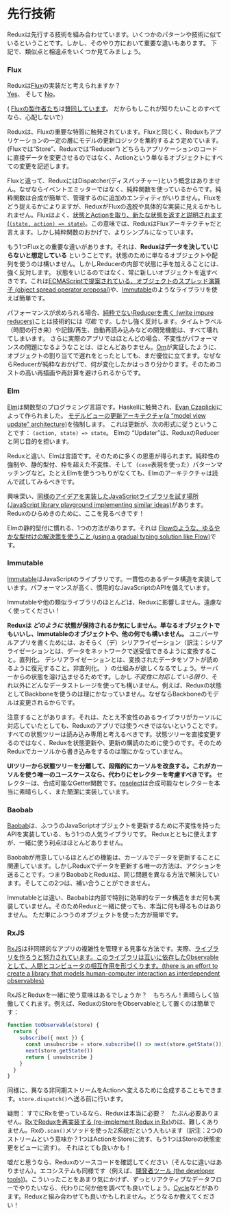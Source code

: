 # 先行技術

Reduxは先行する技術を組み合わせています。いくつかのパターンや技術に似ているということです。しかし、そのやり方において重要な違いもあります。 下記で、類似点と相違点をいくつか見てみましょう。

### Flux

Reduxは[Flux](https://facebook.github.io/flux/)の実装だと考えられますか？  
[Yes](https://twitter.com/fisherwebdev/status/616278911886884864)、 そして [No](https://twitter.com/andrestaltz/status/616270755605708800)。

( [Fluxの製作者たち](https://twitter.com/jingc/status/616608251463909376)は[賛同しています](https://twitter.com/fisherwebdev/status/616286955693682688)。 だからもしこれが知りたいことのすべてなら、心配しないで）

Reduxは、Fluxの重要な特質に触発されています。Fluxと同じく、Reduxもアプリケーションの一定の層にモデルの更新ロジックを集約するよう定めています。(Fluxでは“Store”、Reduxでは“Reducer”)
どちらもアプリケーションのコードに直接データを変更させるのではなく、Actionという単なるオブジェクトにすべての変更を記述します。

Fluxと違って、ReduxにはDispatcher(ディスパッチャー)という概念はありません。なぜならイベントエミッターではなく、純粋関数を使っているからです。純粋関数は合成が簡単で、管理するのに追加のエンティティがいりません。Fluxをどう捉えるかによりますが、ReduxがFluxの逸脱や具体的な実装に見えるかもしれません。Fluxはよく、[状態とActionを取り、新たな状態を返すと説明されます (`(state, action) => state`)](https://speakerdeck.com/jmorrell/jsconf-uy-flux-those-who-forget-the-past-dot-dot-dot-1)。この意味では、ReduxはFluxアーキテクチャだと言えます。しかし純粋関数のおかげで、よりシンプルになっています。

もう1つFluxとの重要な違いがあります。それは、**Reduxはデータを決していじらないと想定している** ということです。状態のために単なるオブジェクトや配列を使うのは構いません。しかしReducerの内部で状態に手を加えることには、強く反対します。 状態をいじるのではなく、常に新しいオブジェクトを返すべきです。これは[ECMAScriptで提案されている、オブジェクトのスプレッド演算子 (object spread operator proposal)](../recipes/UsingObjectSpreadOperator.md)や、[Immutable](https://facebook.github.io/immutable-js)のようなライブラリを使えば簡単です。

パフォーマンスが求められる場合、[純粋でないReducerを書く (write impure reducers)](https://github.com/reactjs/redux/issues/328#issuecomment-125035516)ことは技術的には *可能* です。しかし強く反対します。タイムトラベル（時間の行き来）や記録/再生、自動再読み込みなどの開発機能は、すべて壊れてしまいます。 さらに実際のアプリではほとんどの場合、不変性がパフォーマンスの問題になるようなことは、ほとんどありません。[Om](https://github.com/omcljs/om)が実証したように、オブジェクトの割り当てで遅れをとったとしても、まだ優位に立てます。なぜならReducerが純粋なおかげで、何が変化したかはっきり分かります。そのためコストの高い再描画や再計算を避けられるからです。

### Elm

[Elm](http://elm-lang.org/)は関数型のプログラミング言語です。Haskellに触発され、[Evan Czaplicki](https://twitter.com/czaplic)によって作られました。 [モデルビューの更新アーキテクチャ(a “model view update” architecture)](https://github.com/evancz/elm-architecture-tutorial/)を強制します。 これは更新が、次の形式に従うということです： `(action, state) => state`。 Elmの “Updater”は、ReduxのReducerと同じ目的を担います。

Reduxと違い、Elmは言語です。そのために多くの恩恵が得られます。純粋性の強制や、静的型付、枠を超えた不変性、そして（`case`表現を使った）パターンマッチングなど。たとえElmを使うつもりがなくても、Elmのアーキテクチャは読んで試してみるべきです。

<!-- textlint-disable preset-japanese/sentence-length -->
興味深い、[同様のアイデアを実装したJavaScriptライブラリを試す場所 (JavaScript library playground implementing similar ideas)](https://github.com/paldepind/noname-functional-frontend-framework)があります。 Reduxのひらめきのために、ここを見るべきです！
<!-- textlint-enable preset-japanese/sentence-length -->

Elmの静的型付に慣れる、1つの方法があります。それは [Flowのような、ゆるやかな型付けの解決策を使うこと (using a gradual typing solution like Flow)](https://github.com/reactjs/redux/issues/290)です。

### Immutable

[Immutable](https://facebook.github.io/immutable-js)はJavaScriptのライブラリです。一貫性のあるデータ構造を実装しています。パフォーマンスが高く、慣用的なJavaScriptのAPIを備えています。

Immutableや他の類似ライブラリのほとんどは、Reduxに影響しません。遠慮なく使ってください！

**Reduxは *どのように* 状態が保持されるか気にしません。単なるオブジェクトでもいいし、Immutableのオブジェクトや、他の何でも構いません。** ユニバーサルアプリを書くためには、おそらく（デ）シリアライゼーション（訳注：シリアライゼーションとは、データをネットワークで送受信できるように変換すること。直列化。 デシリアライゼーションとは、変換されたデータをソフトが読めるように復元すること。非直列化。
）の仕組みが欲しくなるでしょう。サーバーからの状態を溶け込ませるためです。しかし *不変性に対応している限り*、それ以外にどんなデータストレージを使っても構いません。例えば、Reduxの状態としてBackboneを使うのは理にかなっていません。なぜならBackboneのモデルは変更されるからです。

注意することがあります。それは、たとえ不変性のあるライブラリがカーソルに対応していたとしても、Reduxのアプリでは使うべきではないということです。すべての状態ツリーは読み込み専用と考えるべきです。状態ツリーを直接変更するのではなく、Reduxを状態更新や、更新の購読のために使うのです。そのためReduxでカーソルから書き込みをするのは理にかなっていません。

**UIツリーから状態ツリーを分離して、段階的にカーソルを改良する。これがカーソルを使う唯一のユースケースなら、代わりにセレクターを考慮すべきです。** セレクターは、合成可能なGetter関数です。[reselect](http://github.com/faassen/reselect)は合成可能なセレクターを本当に素晴らしく、また簡潔に実装しています。

### Baobab

[Baobab](https://github.com/Yomguithereal/baobab)は、ふつうのJavaScriptオブジェクトを更新するために不変性を持ったAPIを実装している、もう1つの人気ライブラリです。 Reduxとともに使えますが、一緒に使う利点はほとんどありません。

Baobabが用意しているほとんどの機能は、カーソルでデータを更新することに関連しています。しかしReduxでデータを更新する唯一の方法は、アクションを送ることです。つまりBaobabとReduxは、同じ問題を異なる方法で解決しています。そしてこの2つは、補い合うことができません。

Immutableとは違い、Baobabは内部で特別に効率的なデータ構造をまだ何も実装していません。そのためReduxと一緒に使っても、本当に何も得るものはありません。 ただ単にふつうのオブジェクトを使った方が簡単です。

### RxJS

<!-- textlint-disable preset-japanese/sentence-length -->
[RxJS](https://github.com/ReactiveX/RxJS)は非同期的なアプリの複雑性を管理する見事な方法です。実際、[ライブラリを作ろうと努力されています。このライブラリは互いに依存したObservableとして、人間とコンピュータの相互作用を形づくります。(there is an effort to create a library that models human-computer interaction as interdependent observables)](http://cycle.js.org)
<!-- textlint-enable preset-japanese/sentence-length -->

RxJSとReduxを一緒に使う意味はあるでしょうか？　もちろん！素晴らしく協働してくれます。例えば、ReduxのStoreをObservableとして置くのは簡単です：

```js
function toObservable(store) {
  return {
    subscribe({ next }) {
      const unsubscribe = store.subscribe(() => next(store.getState()))
      next(store.getState())
      return { unsubscribe }
    }
  }
}
```

同様に、異なる非同期ストリームをActionへ変えるために合成することもできます。`store.dispatch()`へ送る前に行います。

疑問： すでにRxを使っているなら、Reduxは本当に必要？　たぶん必要ありません。[RxでReduxを再実装する (re-implement Redux in Rx)](https://github.com/jas-chen/rx-redux)のは、難しくありません。Rxの`.scan()`メソッドを使った2系統だという人もいます（訳注：2つのストリームという意味か？1つはActionをStoreに流す、もう1つはStoreの状態変更をビューに流す）。 それはとても良いかも！

嘘だと思うなら、Reduxのソースコードを確認してください（そんなに違いはありません）。エコシステムも同様です（例えば、[開発者ツール (the developer tools)](https://github.com/gaearon/redux-devtools))。こういったことをあまり気にかけず、ずっとリアクティブなデータフローでやりたいなら、代わりに何か他を調べても良いでしょう。[Cycle](http://cycle.js.org)などがあります。Reduxと組み合わせても良いかもしれません。どうなるか教えてください！

